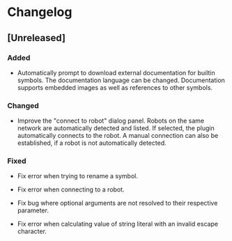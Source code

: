 # Changelog

## [Unreleased]

### Added

* Automatically prompt to download external documentation for builtin symbols. The documentation language can be
  changed. Documentation supports embedded images as well as references to other symbols.

### Changed

* Improve the "connect to robot" dialog panel. Robots on the same network are automatically detected and listed. If
  selected, the plugin automatically connects to the robot. A manual connection can also be established, if a robot is
  not automatically detected.

### Fixed

* Fix error when trying to rename a symbol.

* Fix error when connecting to a robot.

* Fix bug where optional arguments are not resolved to their respective parameter.

* Fix error when calculating value of string literal with an invalid escape character.
  